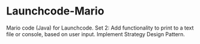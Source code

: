 # Launchcode-Mario
Mario code (Java) for Launchcode.
Set 2: Add functionality to print to a text file or console, based on user input. Implement Strategy Design Pattern.
